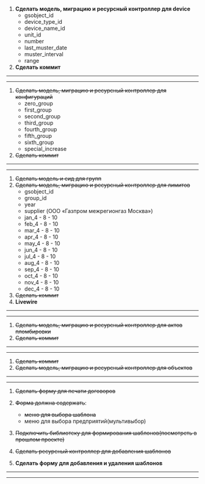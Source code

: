 1) **Сделать модель, миграцию и ресурсный контроллер для device**
    - gsobject_id
    - device_type_id
    - device_name_id
    - unit_id
    - number
    - last_muster_date
    - muster_interval
    - range
2) **Сделать коммит**
---
---
1) ~~Сделать модель, миграцию и ресурсный контроллер для конфигураций~~
    - zero_group
    - first_group
    - second_group
    - third_group
    - fourth_group
    - fifth_group
    - sixth_group
    - special_increase
2) ~~Сделать коммит~~
---
---
1) ~~Сделать модель и сид для групп~~
2) ~~Сделать модель, миграцию и ресурсный контроллер для лимитов~~
    - gsobject_id
    - group_id
    - year
    - supplier (ООО «Газпром межрегионгаз Москва»)
    - jan_4 - 8 - 10
    - feb_4 - 8 - 10
    - mar_4 - 8 - 10
    - apr_4 - 8 - 10
    - may_4 - 8 - 10
    - jun_4 - 8 - 10
    - jul_4 - 8 - 10
    - aug_4 - 8 - 10
    - sep_4 - 8 - 10
    - oct_4 - 8 - 10
    - nov_4 - 8 - 10
    - dec_4 - 8 - 10
3) ~~Сделать коммит~~
4) **Livewire**
---
---
1) ~~Сделать модель, миграцию и ресурсный контроллер для актов пломбировки~~
2) ~~Сделать коммит~~
---
---
1) ~~Сделать коммит~~
2) ~~Сделать модель, миграцию и ресурсный контроллер для объектов~~
---
---
1) ~~Сделать форму для печати договоров~~

2) ~~Форма должна содержать~~:
    - ~~меню для выбора шаблона~~
    - меню для выбора предприятий(мультивыбор)

3) ~~Подключить библиотеку для формирования шаблонов(посмотреть в прошлом проекте)~~

4) ~~Сделать ресурсный контроллер для добавления шаблонов~~

5) **Сделать форму для добавления и удаления шаблонов**
---
---
